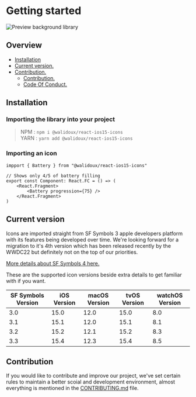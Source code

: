 # Getting started

![Preview background library](https://images-ext-1.discordapp.net/external/5FmI3faZKSbqTgCAbZyMCBkV7HqecTtWENJZxE7xC5w/https/repository-images.githubusercontent.com/524621830/67536f3d-3efe-4c39-95f5-74a8cba31af0?width=1178&height=662)

## Overview

- [Installation](#installation)
- [Current version.](#current-version)
- [Contribution.](#contribution)
  - [Contribution.](#contribution)
  - [Code Of Conduct.](./CODE_OF_CONDUCT.md)

## Installation

### Importing the library into your project

> NPM : `npm i @walidoux/react-ios15-icons` \
> YARN : `yarn add @walidoux/react-ios15-icons`

### Importing an icon

```tsx
impport { Battery } from "@walidoux/react-ios15-icons"

// Shows only 4/5 of battery filling
export const Component: React.FC = () => (
    <React.Fragment>
        <Battery progression={75} />
    </React.Fragment>
)
```

## Current version

Icons are imported straight from SF Symbols 3 apple developers platform with its features being developed over time.
We're looking forward for a migration to it's 4th version which has been released recently by the WWDC22 but definitely not on the top of our priorities.

[More details about SF Symbols 4 here.](https://developer.apple.com/videos/play/wwdc2022/10157/)

These are the supported icon versions beside extra details to get familiar with if you want.

| SF Symbols Version | iOS Version | macOS Version | tvOS Version | watchOS Version |
| ------------------ | ----------- | ------------- | ------------ | --------------- |
| 3.0                | 15.0        | 12.0          | 15.0         | 8.0             |
| 3.1                | 15.1        | 12.0          | 15.1         | 8.1             |
| 3.2                | 15.2        | 12.1          | 15.2         | 8.3             |
| 3.3                | 15.4        | 12.3          | 15.4         | 8.5             |

## Contribution

If you would like to contribute and improve our project, we've set certain rules to maintain a better scoial and development environment, almost everything is mentioned in the [CONTRIBUTING.md](./CONTRIBUTING.md) file.
